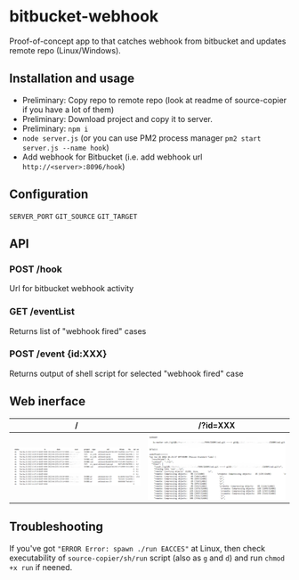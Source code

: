 # bitbucket-webhook

Proof-of-concept app to that catches webhook from bitbucket and updates remote repo (Linux/Windows).

## Installation and usage

 * Preliminary: Copy repo to remote repo (look at readme of source-copier if you have a lot of them)
 * Preliminary: Download project and copy it to server.
 * Preliminary: `npm i`
 * `node server.js` (or you can use PM2 process manager `pm2 start server.js --name hook`)
 * Add webhook for Bitbucket (i.e. add webhook url `http://<server>:8096/hook`)

## Configuration
`SERVER_PORT`
`GIT_SOURCE`
`GIT_TARGET`

## API

### POST /hook
Url for bitbucket webhook activity

### GET /eventList
Returns list of "webhook fired" cases

### POST /event {id:XXX}
Returns output of shell script for selected "webhook fired" case

## Web inerface

| /  | /?id=XXX |
| ------------- | ------------- |
| <img src="https://raw.githubusercontent.com/artemdudkin/bitbucket-webhook/main/docs/index.png" width="400">  | <img src="https://raw.githubusercontent.com/artemdudkin/bitbucket-webhook/main/docs/event.png" width="400">  |

## Troubleshooting
If you've got `"ERROR Error: spawn ./run EACCES"` at Linux, then check executability of `source-copier/sh/run` script (also as `g` and `d`) and run `chmod +x run` if neened.
